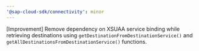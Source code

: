 ```yaml
---
'@sap-cloud-sdk/connectivity': minor
---
```


[Improvement] Remove dependency on XSUAA service binding while retrieving destinations using `getDestinationFromDestinationService()` and `getAllDestinationsFromDestinationService()` functions.
